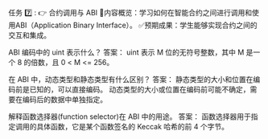任务 7️⃣ : 👉 合约调用与 ABI
📖内容概览：学习如何在智能合约之间进行调用和使用ABI（Application Binary Interface）。
✅预期成果：学生能够实现合约之间的交互和集成。


ABI 编码中的 uint<M> 表示什么？
答案： uint<M> 表示 M 位的无符号整数，其中 M 是一个 8 的倍数，且 0 < M <= 256。


在 ABI 中，动态类型和静态类型有什么区别？
答案： 
静态类型的大小和位置在编码前是已知的，可以直接编码。
动态类型的大小或位置在编码前可能不确定，需要在编码后的数据中单独指定。	


解释函数选择器(function selector)在 ABI 中的用途。
答案： 函数选择器用于指定调用的具体函数，它是某个函数签名的 Keccak 哈希的前 4 个字节。